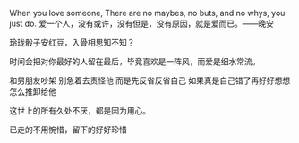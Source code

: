When you love someone, There are no maybes, no buts, and no whys, you just do.
爱一个人，没有或许，没有但是，没有原因，就是爱而已。——晚安 ​​​

玲珑骰子安红豆，入骨相思知不知？



时间会把对你最好的人留在最后，毕竟喜欢是一阵风，而爱是细水常流。

和男朋友吵架 别急着去责怪他 而是先反省反省自己 如果真是自己错了再好好想想怎么推卸给他

这世上的所有久处不厌，都是因为用心。

已走的不用惋惜，留下的好好珍惜
